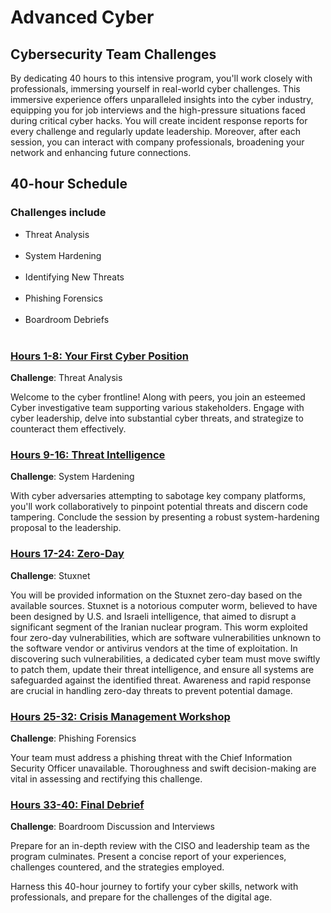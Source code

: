<h1>Advanced Cyber</h1>

<h2>Cybersecurity Team Challenges</h2>

By dedicating 40 hours to this intensive program, you'll work closely with professionals, immersing yourself in real-world cyber challenges. This immersive experience offers unparalleled insights into the cyber industry, equipping you for job interviews and the high-pressure situations faced during critical cyber hacks. You will create incident response reports for every challenge and regularly update leadership. Moreover, after each session, you can interact with company professionals, broadening your network and enhancing future connections.


<h2>40-hour Schedule</h2>

<h3>Challenges include</h3>
<ul>
<li>Threat Analysis</li><br>
<li>System Hardening</li><br>
<li>Identifying New Threats</li><br>
<li>Phishing Forensics</li><br>
<li>Boardroom Debriefs</li><br>



  
</ul>


<h3><ins>Hours 1-8: Your First Cyber Position</ins></h3>



**Challenge**: Threat Analysis

Welcome to the cyber frontline! Along with peers, you join an esteemed Cyber investigative team supporting various stakeholders. Engage with cyber leadership, delve into substantial cyber threats, and strategize to counteract them effectively.
<br>


<h3><ins>Hours 9-16: Threat Intelligence</ins></h3>

**Challenge**:  System Hardening

With cyber adversaries attempting to sabotage key company platforms, you'll work collaboratively to pinpoint potential threats and discern code tampering. Conclude the session by presenting a robust system-hardening proposal to the leadership.
<br>



<h3><ins>Hours 17-24: Zero-Day</ins></h3>

**Challenge**: Stuxnet

<p1>You will be provided information on the Stuxnet zero-day based on the available sources. Stuxnet is a notorious computer worm, believed to have been designed by U.S. and Israeli intelligence, that aimed to disrupt a significant segment of the Iranian nuclear program. This worm exploited four zero-day vulnerabilities, which are software vulnerabilities unknown to the software vendor or antivirus vendors at the time of exploitation. In discovering such vulnerabilities, a dedicated cyber team must move swiftly to patch them, update their threat intelligence, and ensure all systems are safeguarded against the identified threat. Awareness and rapid response are crucial in handling zero-day threats to prevent potential damage.</p1>
<br>



<h3><ins>Hours 25-32: Crisis Management Workshop</ins></h3>

**Challenge**: Phishing Forensics

<p1>Your team must address a phishing threat with the Chief Information Security Officer unavailable. Thoroughness and swift decision-making are vital in assessing and rectifying this challenge.
 </p1>
<br>


<h3><ins>Hours 33-40: Final Debrief</ins></h3>

**Challenge**: Boardroom Discussion and Interviews

<p1> Prepare for an in-depth review with the CISO and leadership team as the program culminates. Present a concise report of your experiences, challenges countered, and the strategies employed. <br>

Harness this 40-hour journey to fortify your cyber skills, network with professionals, and prepare for the challenges of the digital age.
</p1>


